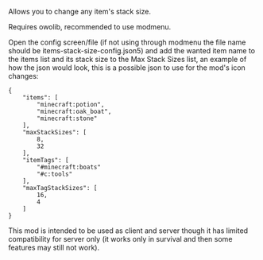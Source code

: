 Allows you to change any item's stack size.

Requires owolib, recommended to use modmenu.

Open the config screen/file (if not using through modmenu the file name should be items-stack-size-config.json5) and add the wanted item name to the items list and its stack size to the Max Stack Sizes list, an example of how the json would look, this is a possible json to use for the mod's icon changes:
```
{
	"items": [
		"minecraft:potion",
		"minecraft:oak_boat",
		"minecraft:stone"
	],
	"maxStackSizes": [
		8,
		32
	],
	"itemTags": [
	    "#minecraft:boats"
	    "#c:tools"
	],
	"maxTagStackSizes": [
	    16,
	    4
	]
}
```

This mod is intended to be used as client and server though it has limited compatibility for server only (it works only in survival and then some features may still not work).
